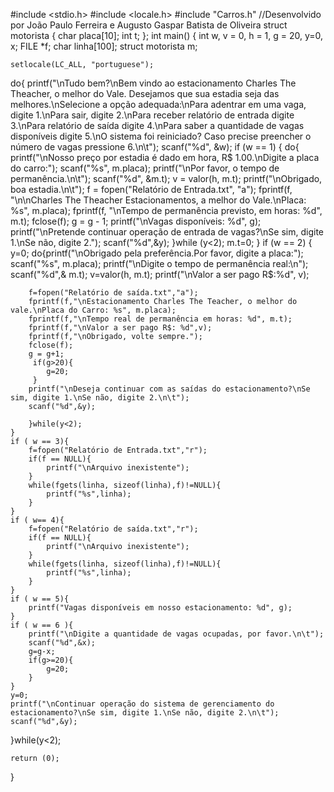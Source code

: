 #include <stdio.h>
#include <locale.h>
#include "Carros.h"
//Desenvolvido por João Paulo Ferreira e Augusto Gaspar Batista de Oliveira
struct motorista {
    char placa[10];
    int t;
};
int main() {
    int w, v = 0, h = 1, g = 20, y=0, x;
    FILE *f;
    char linha[100];
    struct motorista m;

    setlocale(LC_ALL, "portuguese");
   do{
        printf("\nTudo bem?\nBem vindo ao estacionamento Charles The Theacher, o melhor do Vale. Desejamos que sua estadia seja das melhores.\nSelecione a opção adequada:\nPara adentrar em uma vaga, digite 1.\nPara sair, digite 2.\nPara receber relatório de entrada digite 3.\nPara relatório de saída digite 4.\nPara saber a quantidade de vagas disponíveis digite 5.\nO sistema foi reiniciado? Caso precise preencher o número de vagas pressione 6.\n\t");
    scanf("%d", &w);
    if (w == 1) {
        do{
        printf("\nNosso preço por estadia é dado em hora, R$ 1.00.\nDigite a placa do carro:");
        scanf("%s", m.placa);
        printf("\nPor favor, o tempo de permanência.\n\t");
        scanf("%d", &m.t);
        v = valor(h, m.t);
        printf("\nObrigado, boa estadia.\n\t");
        f = fopen("Relatório de Entrada.txt", "a");
        fprintf(f, "\n\nCharles The Theacher Estacionamentos, a melhor do Vale.\nPlaca: %s", m.placa);
        fprintf(f, "\nTempo de permanência previsto, em horas: %d", m.t);
        fclose(f);
        g = g - 1;
        printf("\nVagas disponíveis: %d", g);
        printf("\nPretende continuar operação de entrada de vagas?\nSe sim, digite 1.\nSe não, digite 2.");
        scanf("%d",&y);
        }while (y<2);
        m.t=0;
    }
    if (w == 2) {
        y=0;
        do{printf("\nObrigado pela preferência.Por favor, digite a placa:");
        scanf("%s", m.placa);
        printf("\nDigite o tempo de permanência real:\n");
        scanf("%d",& m.t);
        v=valor(h, m.t);
        printf("\nValor a ser pago R$:%d", v);

        f=fopen("Relatório de saída.txt","a");
        fprintf(f,"\nEstacionamento Charles The Teacher, o melhor do vale.\nPlaca do Carro: %s", m.placa);
        fprintf(f,"\nTempo real de permanência em horas: %d", m.t);
        fprintf(f,"\nValor a ser pago R$: %d",v);
        fprintf(f,"\nObrigado, volte sempre.");
        fclose(f);
        g = g+1;
         if(g>20){
            g=20;
         }
        printf("\nDeseja continuar com as saídas do estacionamento?\nSe sim, digite 1.\nSe não, digite 2.\n\t");
        scanf("%d",&y);

        }while(y<2);
    }
    if ( w == 3){
        f=fopen("Relatório de Entrada.txt","r");
        if(f == NULL){
            printf("\nArquivo inexistente");
        }
        while(fgets(linha, sizeof(linha),f)!=NULL){
            printf("%s",linha);
        }
    }
    if ( w== 4){
        f=fopen("Relatório de saída.txt","r");
        if(f == NULL){
            printf("\nArquivo inexistente");
        }
        while(fgets(linha, sizeof(linha),f)!=NULL){
            printf("%s",linha);
        }
    }
    if ( w == 5){
        printf("Vagas disponíveis em nosso estacionamento: %d", g);
    }
    if ( w == 6 ){
        printf("\nDigite a quantidade de vagas ocupadas, por favor.\n\t");
        scanf("%d",&x);
        g=g-x;
        if(g>=20){
            g=20;
        }
    }
    y=0;
    printf("\nContinuar operação do sistema de gerenciamento do estacionamento?\nSe sim, digite 1.\nSe não, digite 2.\n\t");
    scanf("%d",&y);
   }while(y<2);

    return (0);
}
